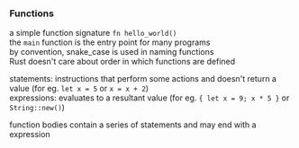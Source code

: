 
### Functions

a simple function signature `fn hello_world()`<br>
the `main` function is the entry point for many programs<br>
by convention, snake_case is used in naming functions<br>
Rust doesn't care about order in which functions are defined<br>

statements: instructions that perform some actions and doesn't return a value (for eg. `let x = 5` or `x = x + 2`)<br>
expressions: evaluates to a resultant value (for eg. `{ let x = 9; x * 5 }` or `String::new()`)<br>

function bodies contain a series of statements and may end with a expression<br>
